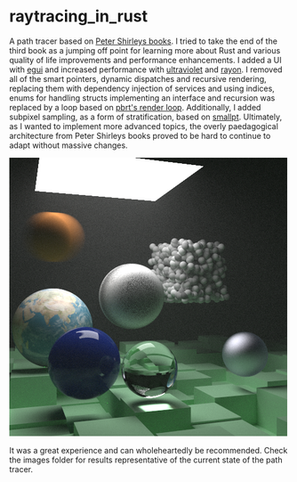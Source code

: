 # raytracing_in_rust
A path tracer based on [Peter Shirleys books](https://raytracing.github.io/). I tried to take the end of the third book as a jumping off point for learning more about Rust and various quality of life improvements and performance enhancements. I added a UI with [egui](https://github.com/emilk/egui) and increased performance with [ultraviolet](https://github.com/fu5ha/ultraviolet) and [rayon](https://github.com/rayon-rs/rayon). I removed all of the smart pointers, dynamic dispatches and recursive rendering, replacing them with dependency injection of services and using indices, enums for handling structs implementing an interface and recursion was replaced by a loop based on [pbrt's render loop](https://pbr-book.org/3ed-2018/Light_Transport_I_Surface_Reflection/Path_Tracing#fragment-Intersectmonoraywithsceneandstoreintersectioninmonoisect-0). Additionally, I added subpixel sampling, as a form of stratification, based on [smallpt](http://www.kevinbeason.com/smallpt/). Ultimately, as I wanted to implement more advanced topics, the overly paedagogical architecture from Peter Shirleys books proved to be hard to continue to adapt without massive changes. 

<img src="images/book2_5192_samples.png">

It was a great experience and can wholeheartedly be recommended. Check the images folder for results representative of the current state of the path tracer.
